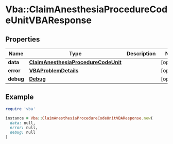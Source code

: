 # Vba::ClaimAnesthesiaProcedureCodeUnitVBAResponse

## Properties

| Name | Type | Description | Notes |
| ---- | ---- | ----------- | ----- |
| **data** | [**ClaimAnesthesiaProcedureCodeUnit**](ClaimAnesthesiaProcedureCodeUnit.md) |  | [optional] |
| **error** | [**VBAProblemDetails**](VBAProblemDetails.md) |  | [optional] |
| **debug** | [**Debug**](Debug.md) |  | [optional] |

## Example

```ruby
require 'vba'

instance = Vba::ClaimAnesthesiaProcedureCodeUnitVBAResponse.new(
  data: null,
  error: null,
  debug: null
)
```

